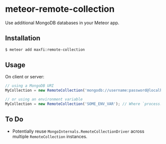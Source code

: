 # meteor-remote-collection
Use additional MongoDB databases in your Meteor app.

## Installation

```sh
$ meteor add maxfi:remote-collection
```

## Usage

On client or server:

```js
// using a MongoDB URI
MyCollection = new RemoteCollection('mongodb://username:password@localhost:27017/database');

// or using an environment variable
MyCollection = new RemoteCollection('SOME_ENV_VAR'); // Where `process.env.SOME_ENV_VAR` is defined
```

## To Do

* Potentially reuse `MongoInternals.RemoteCollectionDriver` across multiple `RemoteCollection` instances.
